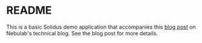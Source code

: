 # README

This is a basic Solidus demo application that accompanies this [blog post](https://nebulab.it/blog/solidus-deployment-amazon-aws-opsworks/) on Nebulab's technical blog. See the blog post for more details. 
